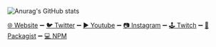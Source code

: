![Anurag's GitHub stats](https://github-readme-stats-git-masterrstaa-rickstaa.vercel.app/api?username=codelinered&show_icons=true&hide_border=true&border_radius=0&bg_color=151B23&text_color=bebebe&title_color=bebebe&icon_color=fff)

[🌐 Website](https://www.codelinered.net) ➖ 
[🐦 Twitter](https://twitter.com/CodelineRed) ➖ 
[▶ Youtube](https://www.youtube.com/@codelinered) ➖ 
[📷 Instagram](https://www.instagram.com/codelinered/) ➖ 
[🕹 Twitch](https://www.twitch.tv/codelinered) ➖ 
[🎁 Packagist](https://packagist.org/users/CodelineRed/) ➖ 
[💻 NPM](https://www.npmjs.com/~codelinered)
